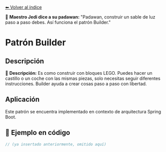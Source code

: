 [⬅ Volver al índice](../../README.md)

🧒 **Maestro Jedi dice a su padawan:** "Padawan, construir un sable de luz paso a paso debes. Así funciona el patrón Builder."
# Patrón Builder

## Descripción
🧱 **Descripción:** Es como construir con bloques LEGO. Puedes hacer un castillo o un coche con las mismas piezas, solo necesitas seguir diferentes instrucciones. Builder ayuda a crear cosas paso a paso con libertad.

## Aplicación
Este patrón se encuentra implementado en contexto de arquitectura Spring Boot.

## 🧪 Ejemplo en código

```java
// (ya insertado anteriormente, omitido aquí)
```
